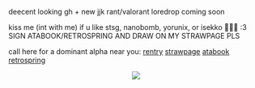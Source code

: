 deecent looking gh + new jjk rant/valorant loredrop coming soon

kiss me (int with me) if u like stsg, nanobomb, yorunix, or isekko 🐺💕🎀 :3 SIGN ATABOOK/RETROSPRING AND DRAW ON MY STRAWPAGE PLS

call here for a dominant alpha near you:
[rentry](https://rentry.co/satorussuguru) [strawpage](https://divinedogs.straw.page) [atabook](https://blackbetta.atabook.org) [retrospring](https://retrospring.net/@yorunix)

<p align="center">
  <img src="https://files.catbox.moe/n2vud9.png">
</p>
